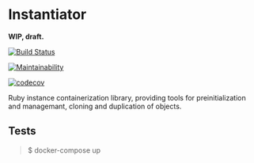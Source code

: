 # Instantiator
**WIP, draft.**

[![Build Status](https://cloud.drone.io/api/badges/sbezugliy/instance_store/status.svg)](https://cloud.drone.io/sbezugliy/instance_store)

[![Maintainability](https://api.codeclimate.com/v1/badges/8ee693b9dad0419eb64e/maintainability)](https://codeclimate.com/github/sbezugliy/instance_store/maintainability)

[![codecov](https://codecov.io/gh/sbezugliy/instance_store/branch/master/graph/badge.svg)](https://codecov.io/gh/sbezugliy/instance_store)

Ruby instance containerization library, providing tools
for preinitialization and managemant, cloning and duplication of objects.
 
## Tests
> $ docker-compose up
